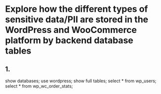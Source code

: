 # Explore how the different types of sensitive data/PII are stored in the WordPress and WooCommerce platform by backend database tables

## 1. 



show databases;
use wordpress;
show full tables;
select * from wp_users;
select * from wp_wc_order_stats;
